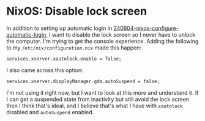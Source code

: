 # NixOS: Disable lock screen

In addition to setting up automatic login in [240604-nixos-configure-automatic-login](./240604-nixos-configure-automatic-login.md),
I want to disable the lock screen so I never have to unlock the computer.
I'm trying to get the console experience.
Adding the following to my `/etc/nix/configuration.nix` made this happen:

```
services.xserver.xautolock.enable = false;
```

I also came across this option:

```
services.xserver.displayManager.gdm.autoSuspend = false;
```

I'm not using it right now, but I want to look at this more and understand it.
If I can get a suspended state from inactivity but still avoid the lock screen then I think that's ideal,
and I believe that's what I have with `xautolock` disabled and `autoSuspend` enabled.
